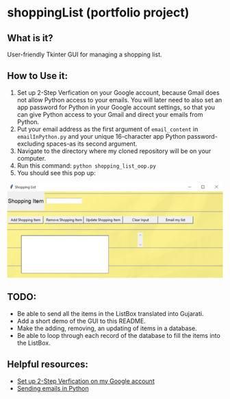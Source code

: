 # shoppingList  (portfolio project)
## What is it?
User-friendly Tkinter GUI for managing a shopping list.

## How to Use it:
1. Set up 2-Step Verfication on your Google account, because Gmail does not allow Python access to your emails. You will later need to also set an app password for Python in your Google account settings, so that you can give Python access to your Gmail and direct your emails from Python.
2. Put your email address as the first argument of ```email_content``` in ```emailInPython.py``` and your unique 16-character app Python password-excluding spaces-as its second argument.
3. Navigate to the directory where my cloned repository will be on your computer.
4. Run this command: ```python shopping_list_oop.py``` 
5. You should see this pop up:  

![](README%20materials/shoppinglist%20screen.jpg)

## TODO:
- Be able to send all the items in the ListBox translated into Gujarati.
- Add a short demo of the GUI to this README.
- Make the adding, removing, an updating of items in a database.
- Be able to loop through each record of the database to fill the items into the ListBox.
    
## Helpful resources:
- [Set up 2-Step Verfication on my Google  account](https://towardsdatascience.com/automate-sending-emails-with-gmail-in-python-449cc0c3c317) 
- [Sending emails in Python](https://realpython.com/python-send-email/)

